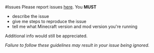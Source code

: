 #Issues
Please report issues [here](https://github.com/Blackop778/MineCalc/issues).
You **MUST** 
* describe the issue
* give me steps to reproduce the issue
* tell me what Minecraft version and mod version you're running

Additional info would still be appreciated. 

*Failure to follow these guidelines may result in your issue being ignored.*
